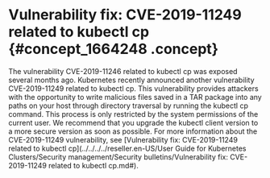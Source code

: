# Vulnerability fix: CVE-2019-11249 related to kubectl cp {#concept_1664248 .concept}

The vulnerability CVE-2019-11246 related to kubectl cp was exposed several months ago. Kubernetes recently announced another vulnerability CVE-2019-11249 related to kubectl cp. This vulnerability provides attackers with the opportunity to write malicious files saved in a TAR package into any paths on your host through directory traversal by running the kubectl cp command. This process is only restricted by the system permissions of the current user. We recommend that you upgrade the kubectl client version to a more secure version as soon as possible. For more information about the CVE-2019-11249 vulnerability, see [Vulnerability fix: CVE-2019-11249 related to kubectl cp](../../../../reseller.en-US/User Guide for Kubernetes Clusters/Security management/Security bulletins/Vulnerability fix: CVE-2019-11249 related to kubectl cp.md#).

